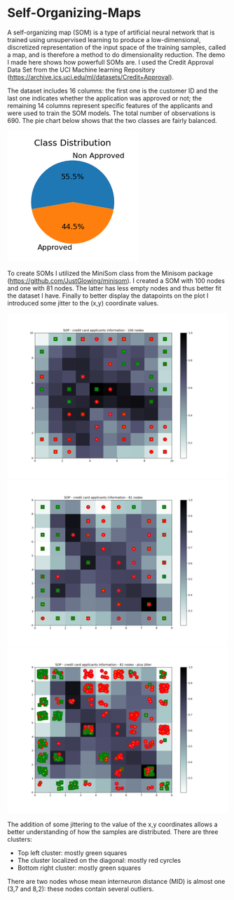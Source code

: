 # Self-Organizing-Maps
A self-organizing map (SOM) is a type of artificial neural network that is trained using unsupervised learning to produce a low-dimensional, discretized representation of the input space of the training samples, called a map, and is therefore a method to do dimensionality reduction. The demo I made here shows how powerfull SOMs are. I used the Credit Approval Data Set from the UCI Machine learning Repository (https://archive.ics.uci.edu/ml/datasets/Credit+Approval). 

The dataset includes 16 columns: the first one is the customer ID and the last one indicates whether the application was approved or not; the remaining 14 columns represent specific features of the applicants and were used to train the SOM models. The total number of observations is 690. The pie chart below shows that the two classes are fairly balanced.

![pie](https://github.com/Gianl-msi/Self-Organizing-Maps/blob/main/Images/pie.png)

To create SOMs I utilized the MiniSom class from the Minisom package (https://github.com/JustGlowing/minisom). 
I created a SOM with 100 nodes and one with 81 nodes. The latter has less empty nodes and thus better fit the dataset I have. Finally to better display the datapoints on the plot I introduced some jitter to the (x,y) coordinate values.  

![img1](https://github.com/Gianl-msi/Self-Organizing-Maps/blob/main/Images/som100.png)
![img2](https://github.com/Gianl-msi/Self-Organizing-Maps/blob/main/Images/som81.png)
![img3](https://github.com/Gianl-msi/Self-Organizing-Maps/blob/main/Images/som81_plus_jitter.png)

The addition of some jittering to the value of the x,y coordinates allows a better understanding of how the samples are distributed.
There are three clusters:
 - Top left cluster: mostly green squares
 - The cluster localized on the diagonal: mostly red cyrcles
 - Bottom right cluster:  mostly green squares
 
There are two nodes whose mean interneuron distance (MID) is almost one (3,7 and 8,2): these nodes contain several outliers. 
